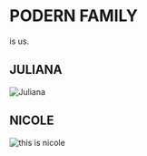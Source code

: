 
# PODERN FAMILY
is us.

## JULIANA
![Juliana](https://files.slack.com/files-pri/T0HTW3H0V-FNQN5TSHW/5d4b7086.jpg?pub_secret=6f3c6ef886)



## NICOLE
![this is nicole](https://files.slack.com/files-pri/T0HTW3H0V-FNSHXDFF1/5d4b7113.jpg?pub_secret=2931059e8f)

<!--stackedit_data:
eyJoaXN0b3J5IjpbLTYxNDk4NDA4N119
-->